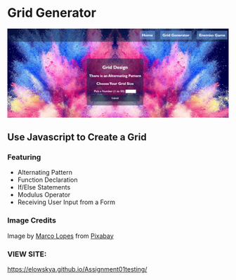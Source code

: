 <h1>Grid Generator</h1>
<img src="img/gridGenerator.PNG">

<h2>Use Javascript to Create a Grid</h2>
<h3>Featuring</h3>
<ul>
    <li> Alternating Pattern </li>
    <li> Function Declaration</li>
    <li> If/Else Statements</li>
    <li> Modulus Operator</li>
    <li> Receiving User Input from a Form</li>
</ul>


<h3>Image Credits </h3>
<p>Image by <a href="https://pixabay.com/users/Kordspace-4895130/?utm_source=link-attribution&amp;utm_medium=referral&amp;utm_campaign=image&amp;utm_content=2166395">Marco Lopes</a> from <a href="https://pixabay.com/?utm_source=link-attribution&amp;utm_medium=referral&amp;utm_campaign=image&amp;utm_content=2166395">Pixabay</a></p>

<h3>VIEW SITE:</h3>
<a href="https://elowskya.github.io/Assignment01testing/">https://elowskya.github.io/Assignment01testing/</a>



